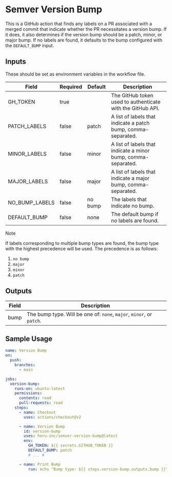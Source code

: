 # Semver Version Bump

This is a GitHub action that finds any labels on a PR associated with a merged commit that indicate whether the PR necessitates a version bump. If it does, it also determines if the version bump should be a patch, minor, or major bump. If no labels are found, it defaults to the bump configured with the `DEFAULT_BUMP` input.

## Inputs

These should be set as environment variables in the workflow file.

| Field | Required | Default | Description |
| --- | --- | --- | --- |
| GH_TOKEN | true | | The GitHub token used to authenticate with the GitHub API. |
| PATCH_LABELS | false | patch | A list of labels that indicate a patch bump, comma-separated. |
| MINOR_LABELS | false | minor | A list of labels that indicate a minor bump, comma-separated. |
| MAJOR_LABELS | false | major | A list of labels that indicate a major bump, comma-separated. |
| NO_BUMP_LABELS | false | no bump | The labels that indicate no bump. |
| DEFAULT_BUMP | false | none | The default bump if no labels are found. |

> [!NOTE]
> If labels corresponding to multiple bump types are found, the bump type with the highest precedence will be used. The precedence is as follows:
> 1. `no bump`
> 1. `major`
> 1. `minor`
> 1. `patch`

## Outputs

| Field | Description |
| --- | --- |
| bump | The bump type. Will be one of: `none`, `major`, `minor`, or `patch`. |

## Sample Usage

```yaml
name: Version Bump
on:
  push:
    branches:
      - main

jobs:
  version-bump:
    runs-on: ubuntu-latest
    permissions:
      contents: read
      pull-requests: read
    steps:
      - name: Checkout
        uses: actions/checkout@v2

      - name: Version Bump
        id: version-bump
        uses: heru-inc/semver-version-bump@latest
        env:
          GH_TOKEN: ${{ secrets.GITHUB_TOKEN }}
          DEFAULT_BUMP: patch
          # ... #

      - name: Print Bump
          run: echo "Bump type: ${{ steps.version-bump.outputs.bump }}"
```
